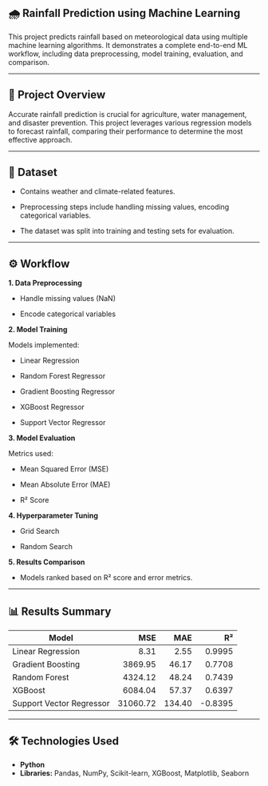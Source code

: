 ## 🌧 Rainfall Prediction using Machine Learning
This project predicts rainfall based on meteorological data using multiple machine learning algorithms. It demonstrates a complete end-to-end ML workflow, including data preprocessing, model training, evaluation, and comparison.

---

## 📌 Project Overview
Accurate rainfall prediction is crucial for agriculture, water management, and disaster prevention. This project leverages various regression models to forecast rainfall, comparing their performance to determine the most effective approach.

---

## 📂 Dataset
- Contains weather and climate-related features.

- Preprocessing steps include handling missing values, encoding categorical variables.

- The dataset was split into training and testing sets for evaluation.

---

## ⚙ Workflow
**1. Data Preprocessing**

- Handle missing values (NaN)

- Encode categorical variables

**2. Model Training**

Models implemented:

- Linear Regression

- Random Forest Regressor

- Gradient Boosting Regressor

- XGBoost Regressor

- Support Vector Regressor

**3. Model Evaluation**

Metrics used:

- Mean Squared Error (MSE)

- Mean Absolute Error (MAE)

- R² Score

**4. Hyperparameter Tuning**

- Grid Search

- Random Search

**5. Results Comparison**

- Models ranked based on R² score and error metrics.

---

## 📊 Results Summary
| Model                    |      MSE |    MAE |      R² |
| ------------------------ | -------: | -----: | ------: |
| Linear Regression   |     8.31 |   2.55 |  0.9995 |
| Gradient Boosting        |  3869.95 |  46.17 |  0.7708 |
| Random Forest            |  4324.12 |  48.24 |  0.7439 |
| XGBoost                  |  6084.04 |  57.37 |  0.6397 |
| Support Vector Regressor | 31060.72 | 134.40 | -0.8395 |

---

## 🛠 Technologies Used
- **Python**
- **Libraries:** Pandas, NumPy, Scikit-learn, XGBoost, Matplotlib, Seaborn

